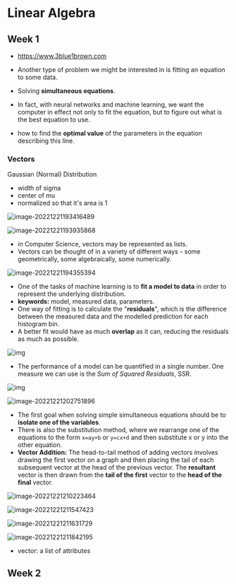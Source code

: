 # Linear Algebra

## Week 1

- https://www.3blue1brown.com
- Another type of problem we might be interested in is fitting an equation to some data.
- Solving **simultaneous equations**. 

- In fact, with neural networks and machine learning, we want the computer in effect not only to fit the equation, but to figure out what is the best equation to use. 
- how to find the **optimal value** of the parameters in the equation describing this line. 

### Vectors

Gaussian (Normal) Distribution

- width of sigma
- center of mu
- normalized so that it's area is 1

![image-20221221193416489](/home/eshabaweja/.config/Typora/typora-user-images/image-20221221193416489.png)

![image-20221221193935868](/home/eshabaweja/.config/Typora/typora-user-images/image-20221221193935868.png)

- in Computer Science, vectors may be represented as lists.
- Vectors can be thought of in a variety of different ways - some geometrically, some algebraically, some numerically.

![image-20221221194355394](Linear_Algebra-assets/image-20221221194355394.png)

- One of the tasks of machine learning is to **fit a model to data** in order to represent the underlying distribution.
- **keywords:** model, measured data, parameters.
- One way of fitting is to calculate the "**residuals**", which is the difference between the measured data and the modelled prediction for each histogram bin.
- A better fit would have as much **overlap** as it can, reducing the residuals as much as possible.

![img](Linear_Algebra-assets/e1_IiN-BEeiAgQrXx6bp4g_adc4beb6903f14fb5854e54714404f00_f7.png)

- The performance of a model can be quantified in a single number. One measure we can use is the *Sum of Squared Residuals*, SSR.

![img](Linear_Algebra-assets/wiqVExmsEeiahA5ak_Esmg_d0ece5b61a7d84ad7c123881e807db87_contour.png)

![image-20221221202751896](Linear_Algebra-assets/image-20221221202751896.png)

- The first goal when solving simple simultaneous equations should be to **isolate one of the variables**.
- There is also the substitution method, where we rearrange one of the equations to the form `x=ay+b` or `y=cx+d` and then substitute x or y into the other equation.
- **Vector Addition:** The head-to-tail method of adding vectors involves drawing the first vector on a graph and then placing the tail of each subsequent vector at the head of the previous vector. The **resultant** vector is then drawn from the **tail of the first** vector to the **head of the final** vector.

![image-20221221210223464](Linear_Algebra-assets/image-20221221210223464.png)

![image-20221221211547423](Linear_Algebra-assets/image-20221221211547423.png)

![image-20221221211631729](Linear_Algebra-assets/image-20221221211631729.png)

![image-20221221211842195](Linear_Algebra-assets/image-20221221211842195.png)

- vector: a list of attributes

## Week 2

